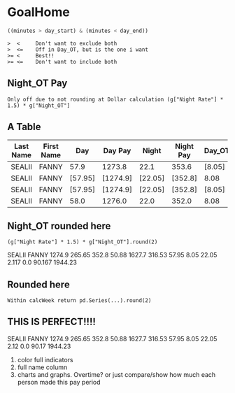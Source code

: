 # GoalHome

```py
((minutes > day_start) & (minutes < day_end))
```
```
>  <     Don't want to exclude both
>  <=    Off in Day_OT, but is the one i want
>= <     Best!!
>= <=    Don't want to include both
```

## Night_OT Pay
`Only off due to not rounding at Dollar calculation (g["Night Rate"] * 1.5) * g["Night_OT"]`

## A Table
| Last Name  | First Name  |  Day    |  Day Pay |  Night  |  Night Pay |  Day_OT | Day_OT Pay | Night_OT | Night_OT Pay | Paddington Bonus |   Pay    | Pay_OT | Total Hours | Total Pay |
| ---------- | ----------- | ------- | -------- | ------- | ---------- | ------- | ---------- | -------- | ------------ | ---------------- | -------- | ------ | ----------- | --------- |
| SEALII     | FANNY       |  57.9   |  1273.8  |  22.1   |   353.6    |  [8.05] |  [265.65]  |  [2.12]  |    [50.8_]   | [0.0]            |  1627.4  | 316.45 |    90.17    |  1943.85  |
| SEALII     | FANNY       | [57.95] | [1274.9] | [22.05] |  [352.8]   |   8.08  |   266.75   |   2.08   |     50.0     | [0.0]            | [1627.7] | 316.75 |    90.17    |  1944.45  |
| SEALII     | FANNY       | [57.95] | [1274.9] | [22.05] |  [352.8]   |  [8.05] |  [265.65]  |  [2.12]  |    [50.8_]   | [0.0]            | [1627.7] | 316.45 |    90.17    |  1944.15  |
| SEALII     | FANNY       |  58.0   |  1276.0  |  22.0   |   352.0    |   8.08  |   266.75   |   2.08   |     50.0     | [0.0]            |  1628.0  | 316.75 |    90.17    |  1944.75  |


## Night_OT rounded here
`(g["Night Rate"] * 1.5) * g["Night_OT"].round(2)`

SEALII      FANNY   1274.9      265.65      352.8         50.88  1627.7  316.53  57.95    8.05  22.05     2.117               0.0       90.167    1944.23

## Rounded here
`Within calcWeek return pd.Series(...).round(2)`

## THIS IS PERFECT!!!!
SEALII      FANNY   1274.9      265.65      352.8         50.88  1627.7  316.53  57.95    8.05  22.05      2.12               0.0        90.17    1944.23



1. color full indicators
1. full name column
1. charts and graphs. Overtime? or just compare/show how much each person made this pay period